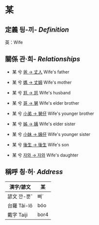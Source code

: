 # 某
## 定義 딍-끼- _Definition_




英：Wife

## 關係 관·희- _Relationships_

- 某 兮 [爸 → 丈人](member62.md) Wife's father

- 某 兮 [媽 → 丈姆](member63.md) Wife's mother

- 某 兮 [尪 → 尪](member17.md) Wife's husband

- 某 兮 [哥 → 舅](member64.md) Wife's elder brother

- 某 兮 [小弟 → 舅仔](member66.md) Wife's younger brother

- 某 兮 [姊 → 姨](member65.md) Wife's elder sister

- 某 兮 [小妹 → 姨仔](member67.md) Wife's younger sister

- 某 兮 [後生 → 後生](member19.md) Wife's son

- 某 兮 [자와 → 자와](member20.md) Wife's daughter



## 稱呼 칑·허· _Address_

漢字/諺文 | 某
--- | ---
諺文 깐-뿐ˆ | 뻐ˊ
台羅 Tâi-lô | bóo
戴字 Taiji | bor4


